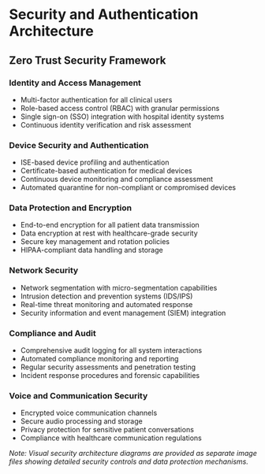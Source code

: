 # Security and Authentication Architecture

## Zero Trust Security Framework

### Identity and Access Management
- Multi-factor authentication for all clinical users
- Role-based access control (RBAC) with granular permissions
- Single sign-on (SSO) integration with hospital identity systems
- Continuous identity verification and risk assessment

### Device Security and Authentication
- ISE-based device profiling and authentication
- Certificate-based authentication for medical devices
- Continuous device monitoring and compliance assessment
- Automated quarantine for non-compliant or compromised devices

### Data Protection and Encryption
- End-to-end encryption for all patient data transmission
- Data encryption at rest with healthcare-grade security
- Secure key management and rotation policies
- HIPAA-compliant data handling and storage

### Network Security
- Network segmentation with micro-segmentation capabilities
- Intrusion detection and prevention systems (IDS/IPS)
- Real-time threat monitoring and automated response
- Security information and event management (SIEM) integration

### Compliance and Audit
- Comprehensive audit logging for all system interactions
- Automated compliance monitoring and reporting
- Regular security assessments and penetration testing
- Incident response procedures and forensic capabilities

### Voice and Communication Security
- Encrypted voice communication channels
- Secure audio processing and storage
- Privacy protection for sensitive patient conversations
- Compliance with healthcare communication regulations

*Note: Visual security architecture diagrams are provided as separate image files showing detailed security controls and data protection mechanisms.*
